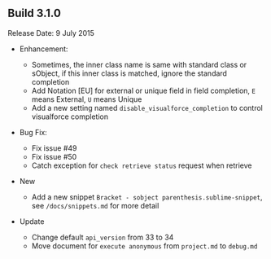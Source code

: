 Build 3.1.0
-----------
Release Date: 9 July 2015

* Enhancement:
    - Sometimes, the inner class name is same with standard class or sObject, if this inner class is matched, ignore the standard completion
    - Add Notation [EU] for external or unique field in field completion, ``E`` means External, ``U`` means Unique
    - Add a new setting named ``disable_visualforce_completion`` to control visualforce completion

* Bug Fix:
    - Fix issue #49
    - Fix issue #50
    - Catch exception for ``check retrieve status`` request when retrieve

* New
    - Add a new snippet ``Bracket - sobject parenthesis.sublime-snippet``, see ``/docs/snippets.md`` for more detail

* Update
    - Change default ``api_version`` from 33 to 34
    - Move document for ``execute anonymous`` from ``project.md`` to ``debug.md``